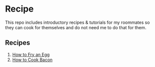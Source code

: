 # Recipe

This repo includes introductory recipes & tutorials 
for my roommates so they can cook for themselves
and do not need me to do that for them.

## Recipes
1. [How to Fry an Egg](fried-egg.md)
2. [How to Cook Bacon](bacon.md)

